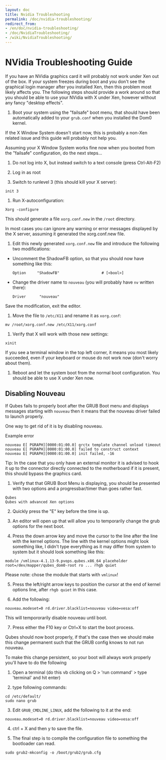 ```yaml
---
layout: doc
title: Nvidia Troubleshooting
permalink: /doc/nvidia-troubleshooting/
redirect_from:
- /en/doc/nvidia-troubleshooting/
- /doc/NvidiaTroubleshooting/
- /wiki/NvidiaTroubleshooting/
---
```


NVidia Troubleshooting Guide
============================

If you have an NVidia graphics card it will probably not work under Xen out of the box. If your system freezes during boot and you don't see the graphical login manager after you installed Xen, then this problem most likely affects you. The following steps should provide a work around so that you should be able to use your NVidia with X under Xen, however without any fancy "desktop effects".

1.  Boot your system using the "failsafe" boot menu, that should have been automatically added to your `grub.conf` when you installed the Dom0 kernel.

If the X Window System doesn't start now, this is probably a non-Xen related issue and this guide will probably not help you.

Assuming your X Window System works fine now when you booted from the "failsafe" configuration, do the next steps...

1.  Do not log into X, but instead switch to a text console (press Ctrl-Alt-F2)

1.  Log in as root

1.  Switch to runlevel 3 (this should kill your X server):

~~~
init 3
~~~

1.  Run X-autoconfiguration:

~~~
Xorg -configure
~~~

This should generate a file `xorg.conf.new` in the `/root` directory.

In most cases you can ignore any warning or error messages displayed by the X server, assuming it generated the xorg.conf.new file.

1.  Edit this newly generated `xorg.conf.new` file and introduce the following two modifications:

-   Uncomment the ShadowFB option, so that you should now have something like this:

    ~~~
    Option     "ShadowFB"                   # [<bool>]
    ~~~

-   Change the driver name to `nouveau` (you will probably have `nv` written there):

    ~~~
    Driver      "nouveau"
    ~~~

Save the modification, exit the editor.

1.  Move the file to `/etc/X11` and rename it as `xorg.conf`:

~~~
mv /root/xorg.conf.new /etc/X11/xorg.conf
~~~

1.  Verify that X will work with those new settings:

~~~
xinit
~~~

If you see a terminal window in the top left corner, it means you most likely succeeded, even if your keyboard or mouse do not work now (don't worry about them).

1.  Reboot and let the system boot from the normal boot configuration. You should be able to use X under Xen now.


Disabling Nouveau
---------------------
If Qubes fails to properly boot after the GRUB Boot menu and displays messages starting with `nouveau` then it means that the nouveau driver failed to launch properly.

One way to get rid of it is by disabling nouveau.

Example error
~~~
nouveau E[ PGRAPH][0000:01:00.0] grctx template channel unload timeout
nouveau E[ PGRAPH][0000:01:00.0] failed to construct context
nouveau E[ PGRAPH][0000:01:00.0] init failed, -16
~~~

Tip: In the case that you only have an external monitor it is advised to hook it up to the connector directly connected to the motherboard if it is present, this should bypass the graphics card.

1. Verify that that GRUB Boot Menu is displaying, you should be presented with two options and a progressbar/timer than goes rather fast.
~~~
Qubes
Qubes with advanced Xen options
~~~

2. Quickly press the "E" key before the time is up.

3. An editor will open up that will allow you to temporarily change the grub options for the next boot.

4. Press the down arrow key and move the cursor to the line after the line with the kernel options. The line with the kernel options might look something like, I didn't type everything as it may differ from system to system but it should look something like this:

~~~
module /vmlinux-4.1.13-9.pvops.qubes.x86_64 placeholder root=/dev/mapper/qubes_dom0-root ro ... rhgb quiet
~~~

Please note: chose the module that starts with `vmlinux`!

5. Press the left/right arrow keys to position the cursor at the end of kernel options line, after `rhgb quiet` in this case.

6.  Add the following:
~~~
nouveau.modeset=0 rd.driver.blacklist=nouveau video=vesa:off
~~~
This will tempororarily disable nouveau until boot.

7. Press either the F10 key or Ctrl+X to start the boot process.

Qubes should now boot properly, if that's the case then we should make this change permanent such that the GRUB config knows to not run nouveau.

To make this change persistent, so your boot will always work properly you'll have to do the following

1. Open a terminal (do this vb clicking on Q > 'run command' > type 'terminal' and hit enter)

2. type following commands:
~~~
cd /etc/default/
sudo nano grub
~~~

3. Edit `GRUB_CMDLINE_LINUX`, add the following to it at the end:
~~~
nouveau.modeset=0 rd.driver.blacklist=nouveau video=vesa:off
~~~

4. ctrl + X and then y to save the file.

5. The final step is to compile the configuration file to something the bootloader can read.
~~~
sudo grub2-mkconfig -o /boot/grub2/grub.cfg
~~~
